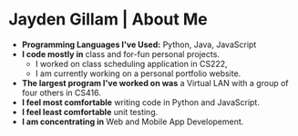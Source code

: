 # Jayden Gillam | About Me
- **Programming Languages I've Used:** Python, Java, JavaScript
- **I code mostly in** class and for-fun personal projects.
  - I worked on class scheduling application in CS222,
  - I am currently working on a personal portfolio website.
- **The largest program I've worked on was** a Virtual LAN with a group of four others in CS416.
- **I feel most comfortable** writing code in Python and JavaScript.
- **I feel least comfortable** unit testing.
- **I am concentrating in** Web and Mobile App Developement.
